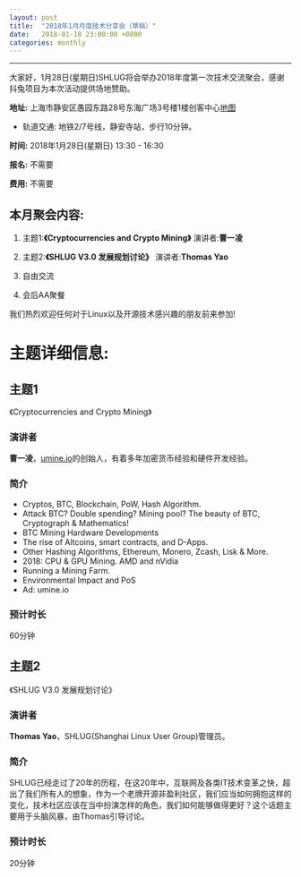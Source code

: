```yaml
---
layout: post
title:  "2018年1月月度技术分享会（草稿）"
date:   2018-01-18 23:00:00 +0800
categories: monthly
---
```

--------------------------------------------------------------------------------
大家好，1月28日(星期日)SHLUG将会举办2018年度第一次技术交流聚会，感谢抖兔项目为本次活动提供场地赞助。

**地址:** 上海市静安区愚园东路28号东海广场3号楼1楼创客中心[地图](https://ditu.amap.com/place/B0FFGKWZUN)

- 轨道交通: 地铁2/7号线，静安寺站，步行10分钟。

**时间:** 2018年1月28日(星期日) 13:30 - 16:30

**报名:** 不需要

**费用:** 不需要

本月聚会内容:
---------------
1. 主题1:**《Cryptocurrencies and Crypto Mining》** 演讲者:**曹一凌**

2. 主题2:**《SHLUG V3.0 发展规划讨论》** 演讲者:**Thomas Yao**

4. 自由交流

5. 会后AA聚餐

我们热烈欢迎任何对于Linux以及开源技术感兴趣的朋友前来参加!

# 主题详细信息:
## 主题1
《Cryptocurrencies and Crypto Mining》

### 演讲者
**曹一凌**，[umine.io](https://umine.io/)的创始人，有着多年加密货币经验和硬件开发经验。

### 简介
- Cryptos, BTC, Blockchain, PoW, Hash Algorithm.
- Attack BTC? Double spending? Mining pool? The beauty of BTC, Cryptograph & Mathematics!
- BTC Mining Hardware Developments
- The rise of Altcoins, smart contracts, and D-Apps.
- Other Hashing Algorithms, Ethereum, Monero, Zcash, Lisk & More.
- 2018: CPU & GPU Mining. AMD and nVidia
- Running a Mining Farm.
- Environmental Impact and PoS
- Ad: umine.io
   
### 预计时长
60分钟

## 主题2
《SHLUG V3.0 发展规划讨论》

### 演讲者
**Thomas Yao**，SHLUG(Shanghai Linux User Group)管理员。

### 简介
SHLUG已经走过了20年的历程，在这20年中，互联网及各类IT技术变革之快，超出了我们所有人的想象，作为一个老牌开源非盈利社区，我们应当如何拥抱这样的变化，技术社区应该在当中扮演怎样的角色，我们如何能够做得更好？这个话题主要用于头脑风暴，由Thomas引导讨论。

### 预计时长
20分钟

